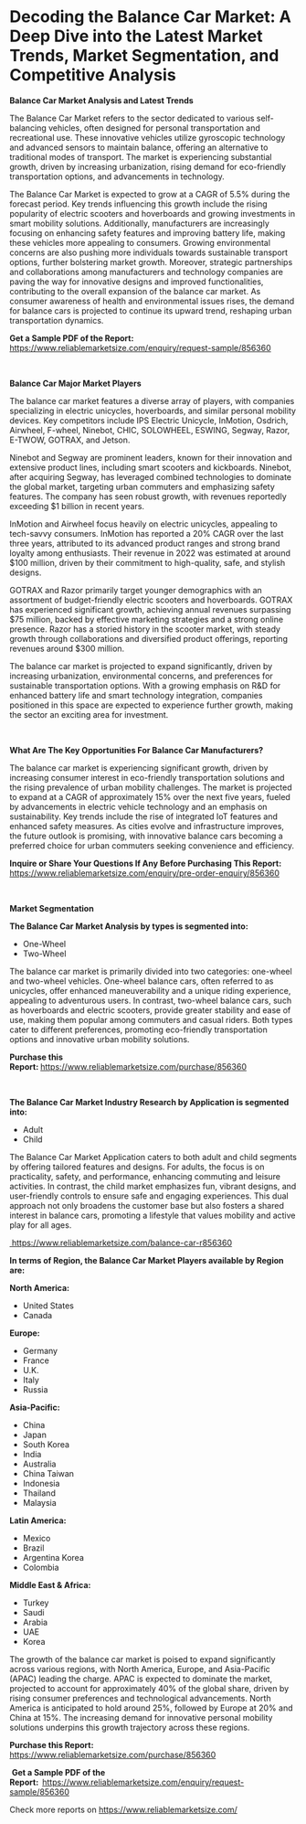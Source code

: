 <p><h1>Decoding the Balance Car Market: A Deep Dive into the Latest Market Trends, Market Segmentation, and Competitive Analysis</h1></p><p><strong>Balance Car Market Analysis and Latest Trends</strong></p>
<p><p>The Balance Car Market refers to the sector dedicated to various self-balancing vehicles, often designed for personal transportation and recreational use. These innovative vehicles utilize gyroscopic technology and advanced sensors to maintain balance, offering an alternative to traditional modes of transport. The market is experiencing substantial growth, driven by increasing urbanization, rising demand for eco-friendly transportation options, and advancements in technology.</p><p>The Balance Car Market is expected to grow at a CAGR of 5.5% during the forecast period. Key trends influencing this growth include the rising popularity of electric scooters and hoverboards and growing investments in smart mobility solutions. Additionally, manufacturers are increasingly focusing on enhancing safety features and improving battery life, making these vehicles more appealing to consumers. Growing environmental concerns are also pushing more individuals towards sustainable transport options, further bolstering market growth. Moreover, strategic partnerships and collaborations among manufacturers and technology companies are paving the way for innovative designs and improved functionalities, contributing to the overall expansion of the balance car market. As consumer awareness of health and environmental issues rises, the demand for balance cars is projected to continue its upward trend, reshaping urban transportation dynamics.</p></p>
<p><strong>Get a Sample PDF of the Report:&nbsp;</strong> <a href="https://www.reliablemarketsize.com/enquiry/request-sample/856360?utm_campaign=1888&utm_medium=2&utm_source=Github&utm_content=ia&utm_term=17022025&utm_id=balance-car">https://www.reliablemarketsize.com/enquiry/request-sample/856360</a></p>
<p>&nbsp;</p>
<p><strong>Balance Car Major Market Players</strong></p>
<p><p>The balance car market features a diverse array of players, with companies specializing in electric unicycles, hoverboards, and similar personal mobility devices. Key competitors include IPS Electric Unicycle, InMotion, Osdrich, Airwheel, F-wheel, Ninebot, CHIC, SOLOWHEEL, ESWING, Segway, Razor, E-TWOW, GOTRAX, and Jetson. </p><p>Ninebot and Segway are prominent leaders, known for their innovation and extensive product lines, including smart scooters and kickboards. Ninebot, after acquiring Segway, has leveraged combined technologies to dominate the global market, targeting urban commuters and emphasizing safety features. The company has seen robust growth, with revenues reportedly exceeding $1 billion in recent years.</p><p>InMotion and Airwheel focus heavily on electric unicycles, appealing to tech-savvy consumers. InMotion has reported a 20% CAGR over the last three years, attributed to its advanced product ranges and strong brand loyalty among enthusiasts. Their revenue in 2022 was estimated at around $100 million, driven by their commitment to high-quality, safe, and stylish designs.</p><p>GOTRAX and Razor primarily target younger demographics with an assortment of budget-friendly electric scooters and hoverboards. GOTRAX has experienced significant growth, achieving annual revenues surpassing $75 million, backed by effective marketing strategies and a strong online presence. Razor has a storied history in the scooter market, with steady growth through collaborations and diversified product offerings, reporting revenues around $300 million.</p><p>The balance car market is projected to expand significantly, driven by increasing urbanization, environmental concerns, and preferences for sustainable transportation options. With a growing emphasis on R&D for enhanced battery life and smart technology integration, companies positioned in this space are expected to experience further growth, making the sector an exciting area for investment.</p></p>
<p>&nbsp;</p>
<p><strong>What Are The Key Opportunities For Balance Car Manufacturers?</strong></p>
<p><p>The balance car market is experiencing significant growth, driven by increasing consumer interest in eco-friendly transportation solutions and the rising prevalence of urban mobility challenges. The market is projected to expand at a CAGR of approximately 15% over the next five years, fueled by advancements in electric vehicle technology and an emphasis on sustainability. Key trends include the rise of integrated IoT features and enhanced safety measures. As cities evolve and infrastructure improves, the future outlook is promising, with innovative balance cars becoming a preferred choice for urban commuters seeking convenience and efficiency.</p></p>
<p><strong>Inquire or Share Your Questions If Any Before Purchasing This Report:</strong> <a href="https://www.reliablemarketsize.com/enquiry/pre-order-enquiry/856360?utm_campaign=1888&utm_medium=2&utm_source=Github&utm_content=ia&utm_term=17022025&utm_id=balance-car">https://www.reliablemarketsize.com/enquiry/pre-order-enquiry/856360</a></p>
<p>&nbsp;</p>
<p><strong>Market Segmentation</strong></p>
<p><strong>The Balance Car Market Analysis by types is segmented into:</strong></p>
<p><ul><li>One-Wheel</li><li>Two-Wheel</li></ul></p>
<p><p>The balance car market is primarily divided into two categories: one-wheel and two-wheel vehicles. One-wheel balance cars, often referred to as unicycles, offer enhanced maneuverability and a unique riding experience, appealing to adventurous users. In contrast, two-wheel balance cars, such as hoverboards and electric scooters, provide greater stability and ease of use, making them popular among commuters and casual riders. Both types cater to different preferences, promoting eco-friendly transportation options and innovative urban mobility solutions.</p></p>
<p><strong>Purchase this Report:&nbsp;</strong><a href="https://www.reliablemarketsize.com/purchase/856360?utm_campaign=1888&utm_medium=2&utm_source=Github&utm_content=ia&utm_term=17022025&utm_id=balance-car">https://www.reliablemarketsize.com/purchase/856360</a></p>
<p>&nbsp;</p>
<p><strong>The Balance Car Market Industry Research by Application is segmented into:</strong></p>
<p><ul><li>Adult</li><li>Child</li></ul></p>
<p><p>The Balance Car Market Application caters to both adult and child segments by offering tailored features and designs. For adults, the focus is on practicality, safety, and performance, enhancing commuting and leisure activities. In contrast, the child market emphasizes fun, vibrant designs, and user-friendly controls to ensure safe and engaging experiences. This dual approach not only broadens the customer base but also fosters a shared interest in balance cars, promoting a lifestyle that values mobility and active play for all ages.</p></p>
<p><a href="https://www.reliablemarketsize.com/balance-car-r856360?utm_campaign=1888&utm_medium=2&utm_source=Github&utm_content=ia&utm_term=17022025&utm_id=balance-car">&nbsp;https://www.reliablemarketsize.com/balance-car-r856360</a></p>
<p><strong>In terms of Region, the Balance Car Market Players available by Region are:</strong></p>
<p>
    <p> <strong> North America: </strong>
        <ul>
            <li>United States</li>
            <li>Canada</li>
        </ul>
        </p> 
    <p> <strong> Europe: </strong>
        <ul>
            <li>Germany</li>
            <li>France</li>
            <li>U.K.</li>
            <li>Italy</li>
            <li>Russia</li>
        </ul>
        </p> 
    <p> <strong> Asia-Pacific: </strong>
        <ul>
            <li>China</li>
            <li>Japan</li>
            <li>South Korea</li>
            <li>India</li>
            <li>Australia</li>
            <li>China Taiwan</li>
            <li>Indonesia</li>
            <li>Thailand</li>
            <li>Malaysia</li>
        </ul>
        </p> 
    <p> <strong> Latin America: </strong>
        <ul>
            <li>Mexico</li>
            <li>Brazil</li>
            <li>Argentina Korea</li>
            <li>Colombia</li>
        </ul>
        </p> 
    <p> <strong> Middle East & Africa: </strong>
        <ul>
            <li>Turkey</li>
            <li>Saudi</li>
            <li>Arabia</li>
            <li>UAE</li>
            <li>Korea</li>
        </ul>
    </p>
    </p>
<p><p>The growth of the balance car market is poised to expand significantly across various regions, with North America, Europe, and Asia-Pacific (APAC) leading the charge. APAC is expected to dominate the market, projected to account for approximately 40% of the global share, driven by rising consumer preferences and technological advancements. North America is anticipated to hold around 25%, followed by Europe at 20% and China at 15%. The increasing demand for innovative personal mobility solutions underpins this growth trajectory across these regions.</p></p>
<p><strong>Purchase this Report: </strong><a href="https://www.reliablemarketsize.com/purchase/856360?utm_campaign=1888&utm_medium=2&utm_source=Github&utm_content=ia&utm_term=17022025&utm_id=balance-car">https://www.reliablemarketsize.com/purchase/856360</a></p>
<p>&nbsp;<strong>Get a Sample PDF of the Report:&nbsp;&nbsp;</strong><a href="https://www.reliablemarketsize.com/enquiry/request-sample/856360?utm_campaign=1888&utm_medium=2&utm_source=Github&utm_content=ia&utm_term=17022025&utm_id=balance-car">https://www.reliablemarketsize.com/enquiry/request-sample/856360</a></p>
<p><strong></strong></p>
<p>Check more reports on <a href="https://www.reliablemarketsize.com/?utm_campaign=1888&utm_medium=2&utm_source=Github&utm_content=ia&utm_term=17022025&utm_id=balance-car">https://www.reliablemarketsize.com/</a></p>